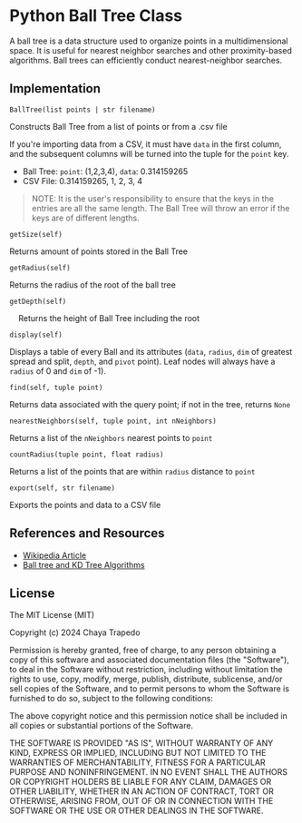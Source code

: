 # Python Ball Tree Class

A ball tree is a data structure used to organize points in a multidimensional space. It is useful for nearest neighbor searches and other proximity-based algorithms. Ball trees can efficiently conduct nearest-neighbor searches.


## Implementation

`BallTree(list points | str filename)`

Constructs Ball Tree from a list of points or from a .csv file 

If you're importing data from a CSV, it must have `data` in the first column, and the subsequent columns will be turned into the tuple for the `point` key. 

- Ball Tree:  `point`: (1,2,3,4), `data`: 0.314159265
- CSV  File: 0.314159265, 1, 2, 3, 4

> NOTE: It is the user's responsibility to ensure that the keys in the entries are all the same length. The Ball Tree will throw an error if the keys are of different lengths.

`getSize(self)`

Returns amount of points stored in the Ball Tree

`getRadius(self)`

Returns the radius of the root of the ball tree

`getDepth(self)`

&nbsp;&nbsp;&nbsp;&nbsp;Returns the height of Ball Tree including the root

`display(self)`

Displays a table of every Ball and its attributes (`data`, `radius`, `dim` of greatest spread and split, `depth`, and `pivot` point). Leaf nodes will always have a `radius` of 0 and `dim` of -1).

`find(self, tuple point)` 

Returns data associated with the query point; if not in the tree, returns `None`

`nearestNeighbors(self, tuple point, int nNeighbors)` 

Returns a list of the `nNeighbors` nearest points to `point` 

`countRadius(tuple point, float radius)` 

Returns a list of the points that are within `radius` distance to `point` 

`export(self, str filename)` 

Exports the points and data to a CSV file 

## References and Resources
- [Wikipedia Article](https://en.wikipedia.org/wiki/Ball_tree#:~:text=In%20computer%20science%2C%20a%20ball,a%20nested%20set%20of%20balls.)
- [Ball tree and KD Tree Algorithms](https://medium.com/@geethasreemattaparthi/ball-tree-and-kd-tree-algorithms-a03cdc9f0af9)


## License
The MIT License (MIT)

Copyright (c) 2024 Chaya Trapedo

Permission is hereby granted, free of charge, to any person obtaining a copy of this software and associated documentation files (the "Software"), to deal in the Software without restriction, including without limitation the rights to use, copy, modify, merge, publish, distribute, sublicense, and/or sell copies of the Software, and to permit persons to whom the Software is furnished to do so, subject to the following conditions:

The above copyright notice and this permission notice shall be included in all copies or substantial portions of the Software.

THE SOFTWARE IS PROVIDED "AS IS", WITHOUT WARRANTY OF ANY KIND, EXPRESS OR IMPLIED, INCLUDING BUT NOT LIMITED TO THE WARRANTIES OF MERCHANTABILITY, FITNESS FOR A PARTICULAR PURPOSE AND NONINFRINGEMENT. IN NO EVENT SHALL THE AUTHORS OR COPYRIGHT HOLDERS BE LIABLE FOR ANY CLAIM, DAMAGES OR OTHER LIABILITY, WHETHER IN AN ACTION OF CONTRACT, TORT OR OTHERWISE, ARISING FROM, OUT OF OR IN CONNECTION WITH THE SOFTWARE OR THE USE OR OTHER DEALINGS IN THE SOFTWARE.
